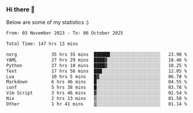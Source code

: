 ### Hi there 👋
Below are some of my statistics :)

<!--START_SECTION:waka-->

```txt
From: 03 November 2023 - To: 06 October 2025

Total Time: 147 hrs 13 mins

norg             35 hrs 35 mins  ██████░░░░░░░░░░░░░░░░░░░   23.90 %
YAML             27 hrs 29 mins  ████▓░░░░░░░░░░░░░░░░░░░░   18.46 %
Python           27 hrs 10 mins  ████▓░░░░░░░░░░░░░░░░░░░░   18.25 %
Text             17 hrs 56 mins  ███░░░░░░░░░░░░░░░░░░░░░░   12.05 %
Lua              10 hrs 5 mins   █▓░░░░░░░░░░░░░░░░░░░░░░░   06.78 %
Markdown         6 hrs 46 mins   █░░░░░░░░░░░░░░░░░░░░░░░░   04.55 %
conf             5 hrs 38 mins   █░░░░░░░░░░░░░░░░░░░░░░░░   03.78 %
Vim Script       3 hrs 46 mins   ▓░░░░░░░░░░░░░░░░░░░░░░░░   02.54 %
Nix              2 hrs 13 mins   ▒░░░░░░░░░░░░░░░░░░░░░░░░   01.50 %
Other            1 hr 41 mins    ▒░░░░░░░░░░░░░░░░░░░░░░░░   01.14 %
```

<!--END_SECTION:waka-->

<!--
**KlapenHz/KlapenHz** is a ✨ _special_ ✨ repository because its `README.md` (this file) appears on your GitHub profile.

Here are some ideas to get you started:

- 🔭 I’m currently working on ...
- 🌱 I’m currently learning ...
- 👯 I’m looking to collaborate on ...
- 🤔 I’m looking for help with ...
- 💬 Ask me about ...
- 📫 How to reach me: ...
- 😄 Pronouns: ...
- ⚡ Fun fact: ...
-->

